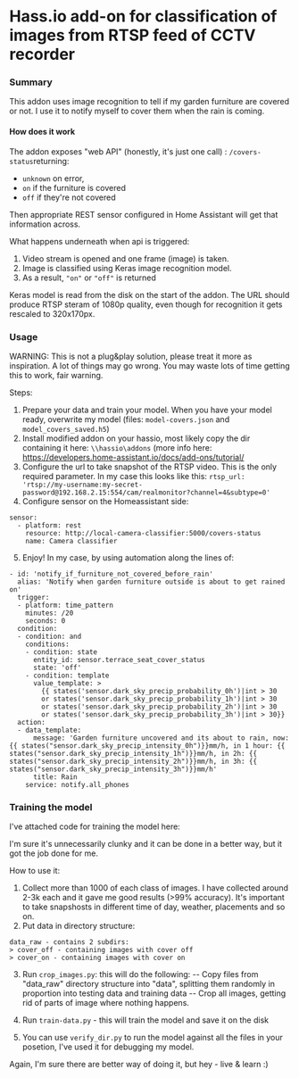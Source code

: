 # Hass.io add-on for classification of images from RTSP feed of CCTV recorder

### Summary

This addon uses image recognition to tell if my garden furniture are covered or not. I use it to notify myself to cover them when the rain is coming.  


#### How does it work

The addon exposes "web API" (honestly, it's just one call) : `/covers-status`returning:
- `unknown` on error,
- `on` if the furniture is covered
- `off` if they're not covered

Then appropriate REST sensor configured in Home Assistant will get that information across.

What happens underneath when api is triggered:
1) Video stream is opened and one frame (image) is  taken.
2) Image is classified using Keras image recognition model.
3) As a result, `"on"` or `"off"` is returned

Keras model is read from the disk on the start of the addon. The URL should produce RTSP steram of 1080p quality, even though for recognition it gets rescaled to 320x170px.


### Usage 

WARNING: This is not a plug&play solution, please treat it more as inspiration. A lot of things may go wrong. You may waste lots of time getting this to work, fair warning.

Steps:
1) Prepare your data and train your model. When you have your model ready, overwrite my model (files: `model-covers.json` and `model_covers_saved.h5`)
2) Install modified addon on your hassio, most likely copy the dir containing it here: `\\hassio\addons`  (more info here: https://developers.home-assistant.io/docs/add-ons/tutorial/
3) Configure the url to take snapshot of the RTSP video. This is the only required parameter. In my case this looks like this:
`rtsp_url: 'rtsp://my-username:my-secret-password@192.168.2.15:554/cam/realmonitor?channel=4&subtype=0'`
4) Configure sensor on the Homeassistant side:

```
sensor:
  - platform: rest
    resource: http://local-camera-classifier:5000/covers-status
    name: Camera classifier
```
5) Enjoy! In my case, by using automation along the lines of:

```
- id: 'notify_if_furniture_not_covered_before_rain'
  alias: 'Notify when garden furniture outside is about to get rained on'
  trigger:
  - platform: time_pattern
    minutes: /20
    seconds: 0
  condition:
  - condition: and
    conditions:
    - condition: state
      entity_id: sensor.terrace_seat_cover_status
      state: 'off'
    - condition: template
      value_template: > 
        {{ states('sensor.dark_sky_precip_probability_0h')|int > 30 
        or states('sensor.dark_sky_precip_probability_1h')|int > 30
        or states('sensor.dark_sky_precip_probability_2h')|int > 30
        or states('sensor.dark_sky_precip_probability_3h')|int > 30}}
  action:
  - data_template:
      message: 'Garden furniture uncovered and its about to rain, now: {{ states("sensor.dark_sky_precip_intensity_0h")}}mm/h, in 1 hour: {{ states("sensor.dark_sky_precip_intensity_1h")}}mm/h, in 2h: {{ states("sensor.dark_sky_precip_intensity_2h")}}mm/h, in 3h: {{ states("sensor.dark_sky_precip_intensity_3h")}}mm/h'
      title: Rain
    service: notify.all_phones
``` 
### Training the model

I've attached code for training the model here:

I'm sure it's unnecessarily clunky and it can be done in a better way, but it got the job done for me. 

How to use it:
1) Collect more than 1000 of each class of images. I have collected around 2-3k each and it gave me good results (>99% accuracy). It's important to take snapshosts in different time of day, weather, placements and so on.
2) Put data in directory structure:
```
data_raw - contains 2 subdirs:
> cover_off - containing images with cover off
> cover_on - containing images with cover on
```

3) Run `crop_images.py`: this will do the following:
-- Copy files from "data_raw" directory structure into "data", splitting them randomly in proportion into testing data and training data
-- Crop all images, getting rid of parts of image where nothing happens.

4) Run `train-data.py` - this will train the model and save it on the disk

5) You can use `verify_dir.py` to run the model against all the files in your posetion, I've used it for debugging my model.

Again, I'm sure there are better way of doing it, but hey - live & learn :)